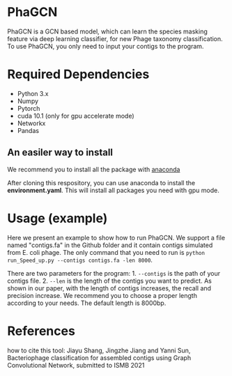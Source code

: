 # PhaGCN

PhaGCN is a GCN based model, which can learn the species masking feature via deep learning classifier, for new Phage taxonomy classification. To use PhaGCN, you only need to input your contigs to the program.


# Required Dependencies
* Python 3.x
* Numpy
* Pytorch
* cuda 10.1 (only for gpu accelerate mode)
* Networkx
* Pandas

## An easiler way to install
We recommend you to install all the package with [anaconda](https://anaconda.org/)

After cloning this respository, you can use anaconda to install the **environment.yaml**. This will install all packages you need with gpu mode.

# Usage (example)
Here we present an example to show how to run PhaGCN. We support a file named "contigs.fa" in the Github folder and it contain contigs simulated from E. coli phage. The only command that you need to run is `python run_Speed_up.py --contigs contigs.fa -len 8000`. 

There are two parameters for the program: 1. `--contigs` is the path of your contigs file. 2. `--len` is the length of the contigs you want to predict. As shown in our paper, with the length of contigs increases, the recall and precision increase. We recommend you to choose a proper length according to your needs. The default length is 8000bp. 

# References
how to cite this tool:
Jiayu Shang, Jingzhe Jiang and Yanni Sun, Bacteriophage classification for assembled contigs using Graph Convolutional Network, submitted to ISMB 2021
